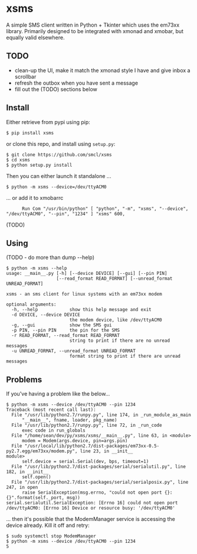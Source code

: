 # xsms

A simple SMS client written in Python + Tkinter which uses the em73xx library. Primarily designed to be integrated with xmonad and xmobar, but equally valid elsewhere.

## TODO

* clean-up the UI, make it match the xmonad style I have and give inbox a scrollbar
* refresh the outbox when you have sent a message
* fill out the (TODO) sections below

## Install

Either retrieve from pypi using pip:

```
$ pip install xsms
```

or clone this repo, and install using `setup.py`:
```
$ git clone https://github.com/smcl/xsms
$ cd xsms
$ python setup.py install
```

Then you can either launch it standalone ...

```
$ python -m xsms --device=/dev/ttyACM0
```

... or add it to xmobarrc

```
      Run Com "/usr/bin/python" [ "python", "-m", "xsms", "--device", "/dev/ttyACM0", "--pin", "1234" ] "xsms" 600,
```

(TODO)

## Using

(TODO - do more than dump --help)

```
$ python -m xsms --help
usage: __main__.py [-h] [--device DEVICE] [--gui] [--pin PIN]
                   [--read_format READ_FORMAT] [--unread_format UNREAD_FORMAT]

xsms - an sms client for linux systems with an em73xx modem

optional arguments:
  -h, --help            show this help message and exit
  -d DEVICE, --device DEVICE
                        the modem device, like /dev/ttyACM0
  -g, --gui             show the SMS gui
  -p PIN, --pin PIN     the pin for the SMS
  -r READ_FORMAT, --read_format READ_FORMAT
                        string to print if there are no unread messages
  -u UNREAD_FORMAT, --unread_format UNREAD_FORMAT
                        format string to print if there are unread messages
```

## Problems

If you've having a problem like the below...

```
$ python -m xsms --device /dev/ttyACM0 --pin 1234
Traceback (most recent call last):
  File "/usr/lib/python2.7/runpy.py", line 174, in _run_module_as_main
      "__main__", fname, loader, pkg_name)
  File "/usr/lib/python2.7/runpy.py", line 72, in _run_code
      exec code in run_globals
  File "/home/sean/dev/py/xsms/xsms/__main__.py", line 63, in <module>
      modem = Modem(args.device, pin=args.pin)
  File "/usr/local/lib/python2.7/dist-packages/em73xx-0.5-py2.7.egg/em73xx/modem.py", line 23, in __init__
module>
      self.device = serial.Serial(dev, bps, timeout=1)
  File "/usr/lib/python2.7/dist-packages/serial/serialutil.py", line 182, in __init__
      self.open()
  File "/usr/lib/python2.7/dist-packages/serial/serialposix.py", line 247, in open
      raise SerialException(msg.errno, "could not open port {}: {}".format(self._port, msg))
serial.serialutil.SerialException: [Errno 16] could not open port /dev/ttyACM0: [Errno 16] Device or resource busy: '/dev/ttyACM0'
```

... then it's possible that the ModemManager service is accessing the device already. Kill it off and retry:

```
$ sudo systemctl stop ModemManager
$ python -m xsms --device /dev/ttyACM0 --pin 1234
5
```
